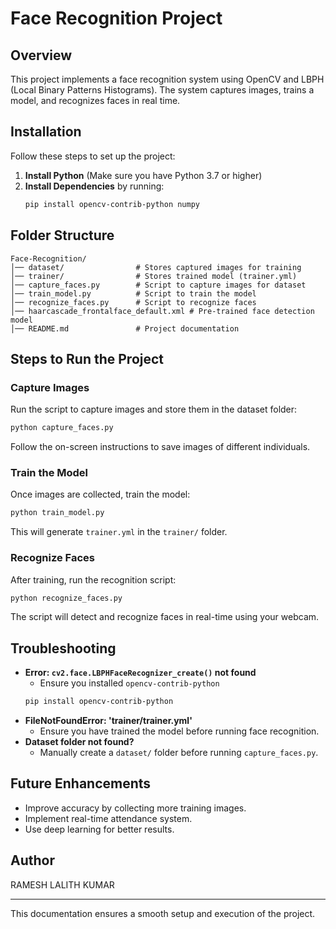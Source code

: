 # Face Recognition Project

## Overview
This project implements a face recognition system using OpenCV and LBPH (Local Binary Patterns Histograms). The system captures images, trains a model, and recognizes faces in real time.

## Installation
Follow these steps to set up the project:

1. **Install Python** (Make sure you have Python 3.7 or higher)
2. **Install Dependencies** by running:
   ```sh
   pip install opencv-contrib-python numpy
   ```

## Folder Structure
```
Face-Recognition/
│── dataset/                # Stores captured images for training
│── trainer/                # Stores trained model (trainer.yml)
│── capture_faces.py        # Script to capture images for dataset
│── train_model.py          # Script to train the model
│── recognize_faces.py      # Script to recognize faces
│── haarcascade_frontalface_default.xml # Pre-trained face detection model
│── README.md               # Project documentation
```

## Steps to Run the Project

### Capture Images
Run the script to capture images and store them in the dataset folder:
```sh
python capture_faces.py
```
Follow the on-screen instructions to save images of different individuals.

### Train the Model
Once images are collected, train the model:
```sh
python train_model.py
```
This will generate `trainer.yml` in the `trainer/` folder.

### Recognize Faces
After training, run the recognition script:
```sh
python recognize_faces.py
```
The script will detect and recognize faces in real-time using your webcam.

## Troubleshooting
- **Error: `cv2.face.LBPHFaceRecognizer_create()` not found**
  - Ensure you installed `opencv-contrib-python`
  ```sh
  pip install opencv-contrib-python
  ```
- **FileNotFoundError: 'trainer/trainer.yml'**
  - Ensure you have trained the model before running face recognition.
- **Dataset folder not found?**
  - Manually create a `dataset/` folder before running `capture_faces.py`.

## Future Enhancements
- Improve accuracy by collecting more training images.
- Implement real-time attendance system.
- Use deep learning for better results.

## Author
RAMESH LALITH KUMAR

---
This documentation ensures a smooth setup and execution of the project.
